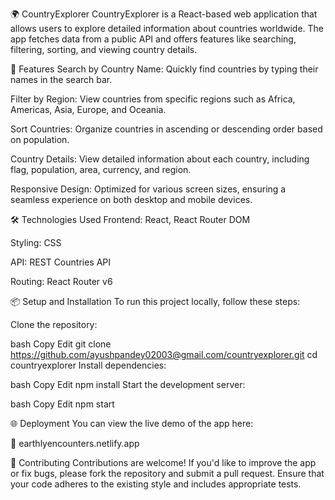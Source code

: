 🌍 CountryExplorer
CountryExplorer is a React-based web application that allows users to explore detailed information about countries worldwide. The app fetches data from a public API and offers features like searching, filtering, sorting, and viewing country details.

🚀 Features
Search by Country Name: Quickly find countries by typing their names in the search bar.

Filter by Region: View countries from specific regions such as Africa, Americas, Asia, Europe, and Oceania.

Sort Countries: Organize countries in ascending or descending order based on population.

Country Details: View detailed information about each country, including flag, population, area, currency, and region.

Responsive Design: Optimized for various screen sizes, ensuring a seamless experience on both desktop and mobile devices.

🛠 Technologies Used
Frontend: React, React Router DOM

Styling: CSS 

API: REST Countries API

Routing: React Router v6

📦 Setup and Installation
To run this project locally, follow these steps:

Clone the repository:

bash
Copy
Edit
git clone https://github.com/ayushpandey02003@gmail.com/countryexplorer.git
cd countryexplorer
Install dependencies:

bash
Copy
Edit
npm install
Start the development server:

bash
Copy
Edit
npm start

🌐 Deployment
You can view the live demo of the app here:

🔗 earthlyencounters.netlify.app


🤝 Contributing
Contributions are welcome! If you'd like to improve the app or fix bugs, please fork the repository and submit a pull request. Ensure that your code adheres to the existing style and includes appropriate tests.

